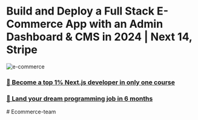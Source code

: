 # Build and Deploy a Full Stack E-Commerce App with an Admin Dashboard & CMS in 2024 | Next 14, Stripe
![e-commerce](https://i.ibb.co/Y3Hsth3/YT-Thumbnails-3.png)

### [🌟 Become a top 1% Next.js developer in only one course](https://jsmastery.pro/next15)
### [🚀 Land your dream programming job in 6 months](https://jsmastery.pro/masterclass)
#   E c o m m e r c e - t e a m  
 